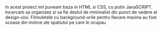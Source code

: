 In acest proiect imi puneam baza in HTML si CSS, cu putin JavaSCRIPT. Incercam sa organizez si sa fie destul de minimalist din punct de vedere al design-ului. Filmuletele cu background-urile pentru fiecare masina au fost scoase din motive ale spatiului pe care le ocupau

